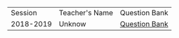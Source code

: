 <table>
    <tr>
        <td>Session</td>
        <td>Teacher's Name</td>
        <td>Question Bank</td>
    </tr>
    <tr>
        <td>2018-2019</td>
        <td>Unknow</td>
        <td><a href="../Assets/Data-Structure/2018-2019">Question Bank</a></td>
    </tr>
</table>
